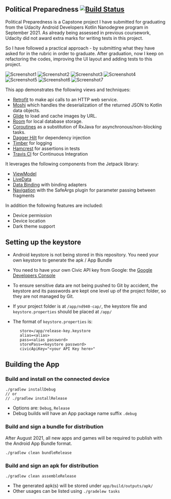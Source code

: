 ## Political Preparedness [![Build Status](https://app.travis-ci.com/ryanwong-uk/nd940-cap-advanced-android-programming-project.svg?branch=main)](https://app.travis-ci.com/ryanwong-uk/nd940-cap-advanced-android-programming-project)

Political Preparedness is a Capstone project I have submitted for graduating from the Udacity
Android Developers Kotlin Nanodegree program in September 2021. As already being assessed in previous
coursework, Udacity did not award extra marks for writing tests in this project.

So I have followed a practical approach - by submitting what they have asked for in the rubric in order
to graduate. After graduation, now I keep on refactoring the codes, improving the UI layout and
adding tests to this project.

![Screenshot1](screenshots/screen0.png) ![Screenshot2](screenshots/screen1.png)
![Screenshot3](screenshots/screen2.png) ![Screenshot4](screenshots/screen3.png)
![Screenshot5](screenshots/screen4.png) ![Screenshot6](screenshots/screen5.png)
![Screenshot7](screenshots/screen6.png)

This app demonstrates the following views and techniques:

* [Retrofit](https://square.github.io/retrofit/) to make api calls to an HTTP web service.
* [Moshi](https://github.com/square/moshi) which handles the deserialization of the returned JSON to
  Kotlin data objects.
* [Glide](https://bumptech.github.io/glide/) to load and cache images by URL.
* [Room](https://developer.android.com/training/data-storage/room) for local database storage.
* [Coroutines](https://github.com/Kotlin/kotlinx.coroutines) as a substitution of RxJava for
  asynchronous/non-blocking tasks.
* [Dagger Hilt](https://dagger.dev/hilt/) for dependency injection
* [Timber](https://github.com/JakeWharton/timber) for logging
* [Hamcrest](http://hamcrest.org/JavaHamcrest/) for assertions in tests
* [Travis CI](https://travis-ci.org/) for Continuous Integration

It leverages the following components from the Jetpack library:

* [ViewModel](https://developer.android.com/topic/libraries/architecture/viewmodel)
* [LiveData](https://developer.android.com/topic/libraries/architecture/livedata)
* [Data Binding](https://developer.android.com/topic/libraries/data-binding/) with binding adapters
* [Navigation](https://developer.android.com/topic/libraries/architecture/navigation/) with the
  SafeArgs plugin for parameter passing between fragments

In addition the following features are included:

* Device permission
* Device location
* Dark theme support

## Setting up the keystore

* Android keystore is not being stored in this repository. You need your own keystore to generate
  the apk / App Bundle

* You need to have your own Civic API key from Google:
  the [Google Developers Console](https://console.developers.google.com/)

* To ensure sensitive data are not being pushed to Git by accident, the keystore and its passwords
  are kept one level up of the project folder, so they are not managed by Git.

* If your project folder is at `/app/nd940-cap/`, the keystore file and `keystore.properties`
  should be placed at `/app/`

* The format of `keystore.properties` is:
  ```
     store=/app/release-key.keystore
     alias=<alias>
     pass=<alias password>
     storePass=<keystore password>
     civicApiKey="<your API Key here>"
  ```

## Building the App

### Build and install on the connected device

   ```
   ./gradlew installDebug
   // or
   // ./gradlew installRelease
   ```

* Options are: `Debug`, `Release`
* Debug builds will have an App package name suffix `.debug`

### Build and sign a bundle for distribution

After August 2021, all new apps and games will be required to publish with the Android App Bundle
format.

   ```
   ./gradlew clean bundleRelease
   ```

### Build and sign an apk for distribution

   ```
   ./gradlew clean assembleRelease
   ```

* The generated apk(s) will be stored under `app/build/outputs/apk/`
* Other usages can be listed using `./gradelew tasks`
